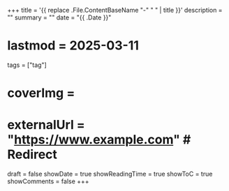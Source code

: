 +++
title = '{{ replace .File.ContentBaseName "-" " " | title }}'
description = ""
summary = ""
date = "{{ .Date }}"
# lastmod = 2025-03-11
tags = ["tag"]
# coverImg = 
# externalUrl = "https://www.example.com" # Redirect
draft = false
showDate = true
showReadingTime = true
showToC = true
showComments = false
+++
